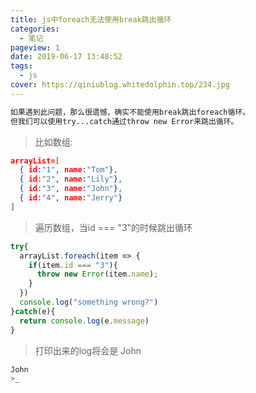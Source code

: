 ```yaml
---
title: js中foreach无法使用break跳出循环
categories:
  - 笔记
pageview: 1
date: 2019-06-17 13:48:52
tags:
  - js
cover: https://qiniublog.whitedolphin.top/234.jpg
---
```

```html
如果遇到此问题，那么很遗憾，确实不能使用break跳出foreach循环。
但我们可以使用try...catch通过throw new Error来跳出循环。
```
> 比如数组:
```json 
arrayList=[
  { id:"1", name:"Tom"},
  { id:"2", name:"Lily"},
  { id:"3", name:"John"},
  { id:"4", name:"Jerry"}
]
```
> 遍历数组，当id === "3"的时候跳出循环
```js
try{
  arrayList.foreach(item => {
    if(item.id === "3"){
      throw new Error(item.name);
    }
  })
  console.log("something wrong?")
}catch(e){
  return console.log(e.message)
}
```
> 打印出来的log将会是 John
```bash
John
>_
```
